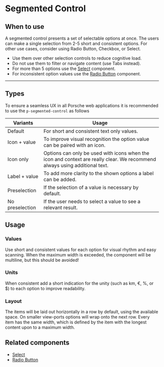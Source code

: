 # Segmented Control

<TableOfContents></TableOfContents>

## When to use

A segmented control presents a set of selectable options at once. The users can make a single selection from 2-5 short
and consistent options. For other use cases, consider using Radio Button, Checkbox, or Select.

- Use them over other selection controls to reduce cognitive load.
- Do not use them to filter or navigate content (use Tabs instead).
- For more than 5 options use the [Select](components/select) component.
- For inconsistent option values use the [Radio Button](components/radio-button) component.

---

## Types

To ensure a seamless UX in all Porsche web applications it is recommended to use the `p-segmented-control` as follows

| Variants | Usage |
|----|----|
| Default | For short and consistent text only values. |
| Icon + value | To improve visual recognition the option value can be paired with an icon. |
| Icon only | Options can only be used with icons when the icon and context are really clear. We recommend always using additional text. |
| Label + value | To add more clarity to the shown options a label can be added. |
| Preselection | If the selection of a value is necessary by default. |
| No preselection | If the user needs to select a value to see a relevant result. |

## Usage

### Values

Use short and consistent values for each option for visual rhythm and easy scanning. When the maximum width is exceeded,
the component will be multiline, but this should be avoided!

### Units

When consistent add a short indication for the unity (such as km, €, %, or $) to each option to improve readability.

### Layout

The items will be laid out horizontally in a row by default, using the available space. On smaller view-ports options
will wrap onto the next row. Every item has the same width, which is defined by the item with the longest content upon
to a maximum width.

## Related components

* [Select](components/select)
* [Radio Button](components/radio-button)
